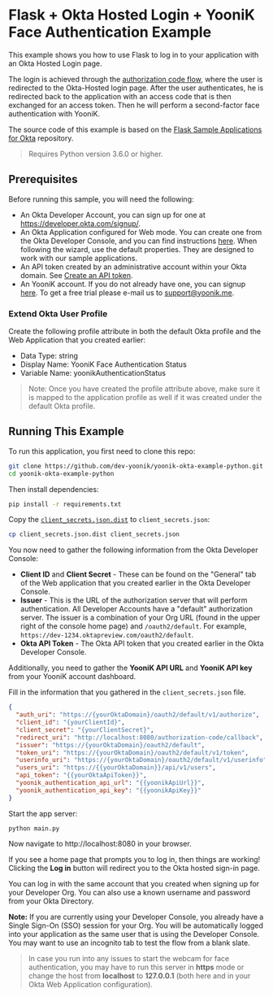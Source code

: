 # Flask + Okta Hosted Login + YooniK Face Authentication Example

This example shows you how to use Flask to log in to your application with an Okta Hosted Login page.

The login is achieved through the [authorization code flow](https://developer.okta.com/authentication-guide/implementing-authentication/auth-code), where the user is redirected to the Okta-Hosted login page. After the user authenticates, he is redirected back to the application with an access code that is then exchanged for an access token. Then he will perform a second-factor face authentication with YooniK.

The source code of this example is based on the [Flask Sample Applications for Okta](https://github.com/okta/samples-python-flask) repository. 
> Requires Python version 3.6.0 or higher.

## Prerequisites

Before running this sample, you will need the following:

* An Okta Developer Account, you can sign up for one at https://developer.okta.com/signup/.
* An Okta Application configured for Web mode. You can create one from the Okta Developer Console, and you can find instructions [here](https://developer.okta.com/authentication-guide/implementing-authentication/auth-code#1-setting-up-your-application).  When following the wizard, use the default properties.  They are designed to work with our sample applications.
* An API token created by an administrative account within your Okta domain. See [Create an API token](https://developer.okta.com/docs/guides/create-an-api-token/overview/).
* An YooniK account. If you do not already have one, you can signup [here](https://www.yoonik.me/register). To get a free trial please e-mail us to [support@yoonik.me](mailto:support@yoonik.me).

### Extend Okta User Profile
Create the following profile attribute in both the default Okta profile and the Web Application that you created earlier:
* Data Type: string
* Display Name: YooniK Face Authentication Status
* Variable Name: yoonikAuthenticationStatus

>Note: Once you have created the profile attribute above, make sure it is mapped to the application profile as well if it was created under the default Okta profile.

## Running This Example

To run this application, you first need to clone this repo:

```bash
git clone https://github.com/dev-yoonik/yoonik-okta-example-python.git
cd yoonik-okta-example-python
```

Then install dependencies:

```bash
pip install -r requirements.txt
```

Copy the [`client_secrets.json.dist`](client_secrets.json.dist) to `client_secrets.json`:

```bash
cp client_secrets.json.dist client_secrets.json
```

You now need to gather the following information from the Okta Developer Console:

- **Client ID** and **Client Secret** - These can be found on the "General" tab of the Web application that you created earlier in the Okta Developer Console.
- **Issuer** - This is the URL of the authorization server that will perform authentication.  All Developer Accounts have a "default" authorization server.  The issuer is a combination of your Org URL (found in the upper right of the console home page) and `/oauth2/default`. For example, `https://dev-1234.oktapreview.com/oauth2/default`.
- **Okta API Token** - The Okta API token that you created earlier in the Okta Developer Console.

Additionally, you need to gather the **YooniK API URL** and **YooniK API key** from your YooniK account dashboard.

Fill in the information that you gathered in the `client_secrets.json` file.

```json
{
  "auth_uri": "https://{yourOktaDomain}/oauth2/default/v1/authorize",
  "client_id": "{yourClientId}",
  "client_secret": "{yourClientSecret}",
  "redirect_uri": "http://localhost:8080/authorization-code/callback",
  "issuer": "https://{yourOktaDomain}/oauth2/default",
  "token_uri": "https://{yourOktaDomain}/oauth2/default/v1/token",
  "userinfo_uri": "https://{yourOktaDomain}/oauth2/default/v1/userinfo",
  "users_uri": "https://{{yourOktaDomain}}/api/v1/users",
  "api_token": "{{yourOktaApiToken}}",
  "yoonik_authentication_api_url": "{{yoonikApiUrl}}",
  "yoonik_authentication_api_key": "{{yoonikApiKey}}"
}
```

Start the app server:

```
python main.py
```

Now navigate to http://localhost:8080 in your browser.

If you see a home page that prompts you to log in, then things are working! Clicking the **Log in** button will redirect you to the Okta hosted sign-in page.

You can log in with the same account that you created when signing up for your Developer Org. You can also use a known username and password from your Okta Directory.

**Note:** If you are currently using your Developer Console, you already have a Single Sign-On (SSO) session for your Org. You will be automatically logged into your application as the same user that is using the Developer Console. You may want to use an incognito tab to test the flow from a blank slate.

> In case you run into any issues to start the webcam for face authentication, you may have to run this server in **https** mode or change the host from **localhost** to **127.0.0.1** (both here and in your Okta Web Application configuration).